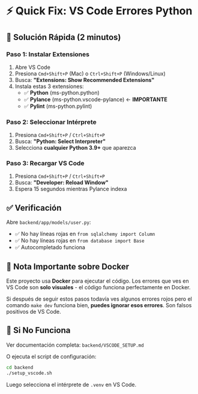 # ⚡ Quick Fix: VS Code Errores Python

## 🎯 Solución Rápida (2 minutos)

### Paso 1: Instalar Extensiones
1. Abre VS Code
2. Presiona `Cmd+Shift+P` (Mac) o `Ctrl+Shift+P` (Windows/Linux)
3. Busca: **"Extensions: Show Recommended Extensions"**
4. Instala estas 3 extensiones:
   - ✅ **Python** (ms-python.python)
   - ✅ **Pylance** (ms-python.vscode-pylance) ← **IMPORTANTE**
   - ✅ **Pylint** (ms-python.pylint)

### Paso 2: Seleccionar Intérprete
1. Presiona `Cmd+Shift+P` / `Ctrl+Shift+P`
2. Busca: **"Python: Select Interpreter"**
3. Selecciona **cualquier Python 3.9+** que aparezca

### Paso 3: Recargar VS Code
1. Presiona `Cmd+Shift+P` / `Ctrl+Shift+P`
2. Busca: **"Developer: Reload Window"**
3. Espera 15 segundos mientras Pylance indexa

## ✅ Verificación

Abre `backend/app/models/user.py`:
- ✅ No hay líneas rojas en `from sqlalchemy import Column`
- ✅ No hay líneas rojas en `from database import Base`
- ✅ Autocompletado funciona

## 🐳 Nota Importante sobre Docker

Este proyecto usa **Docker** para ejecutar el código. Los errores que ves en VS Code son **solo visuales** - el código funciona perfectamente en Docker.

Si después de seguir estos pasos todavía ves algunos errores rojos pero el comando `make dev` funciona bien, **puedes ignorar esos errores**. Son falsos positivos de VS Code.

## 🔧 Si No Funciona

Ver documentación completa: `backend/VSCODE_SETUP.md`

O ejecuta el script de configuración:
```bash
cd backend
./setup_vscode.sh
```

Luego selecciona el intérprete de `.venv` en VS Code.
